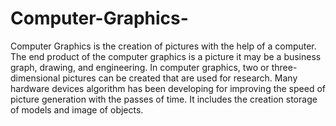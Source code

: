 # Computer-Graphics-
Computer Graphics is the creation of pictures with the help of a computer. The end product of the computer graphics is a picture it may be a business graph, drawing, and engineering.
In computer graphics, two or three-dimensional pictures can be created that are used for research. Many hardware devices algorithm has been developing for improving the speed of picture generation with the passes of time. It includes the creation storage of models and image of objects.
